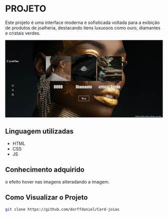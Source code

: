 # PROJETO
Este projeto é uma interface moderna e sofisticada voltada para a exibição de produtos de joalheria, destacando itens luxuosos como ouro, diamantes e cristais verdes.

<img src="src/design/design-cardjoias.png">

## Linguagem utilizadas
- HTML
- CSS
- JS
## Conhecimento adquirido
o efeito hover nas imagens alteradando a imagem.

## Como Visualizar o Projeto
``` bash
git clone https://github.com/dorffdaniel/Card-joias
```